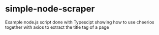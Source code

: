 # simple-node-scraper
Example node.js script done with Typescipt showing how to use cheerios together with axios to extract the title tag of a page
